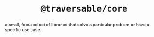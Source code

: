 <h1 align="center">
<pre>
 @traversable/core
</pre>
</h1>

a small, focused set of libraries that solve a particular problem or have a specific use case.

